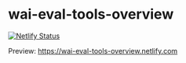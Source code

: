 # wai-eval-tools-overview

[![Netlify Status](https://api.netlify.com/api/v1/badges/26c280a1-1493-4ac0-b877-d93062d2cb64/deploy-status)](https://app.netlify.com/sites/quirky-yalow-7ade90/deploys)

Preview: https://wai-eval-tools-overview.netlify.com 
